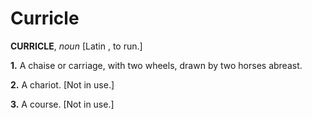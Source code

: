 # Curricle

**CURRICLE**, _noun_ \[Latin , to run.\]

**1.** A chaise or carriage, with two wheels, drawn by two horses abreast.

**2.** A chariot. \[Not in use.\]

**3.** A course. \[Not in use.\]